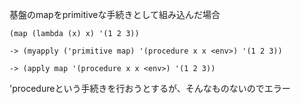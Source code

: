 
基盤のmapをprimitiveな手続きとして組み込んだ場合

```sheme
(map (lambda (x) x) '(1 2 3))

-> (myapply ('primitive map) '(procedure x x <env>) '(1 2 3))

-> (apply map '(procedure x x <env>) '(1 2 3))

```
'procedureという手続きを行おうとするが、そんなものないのでエラー

